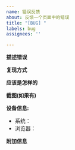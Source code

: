 ```yaml
---
name: 错误反馈
about: 反馈一个页面中的错误
title: "[BUG] "
labels: bug
assignees: ''

---
```


**描述错误**

**复现方式**

**应该是怎样的**

**截图(如果有)**

**设备信息:**
 - 系统：
 - 浏览器：

**附加信息**
